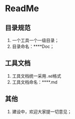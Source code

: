 # ReadMe

## 目录规范

1. 一个工具一个一级目录；
2. 目录命名：****Doc；

## 工具文档

1. 工具文档统一采用`.md`格式
2. 工具文档命名：****.md

## 其他

1. 建设中，欢迎大家提一切意见；
